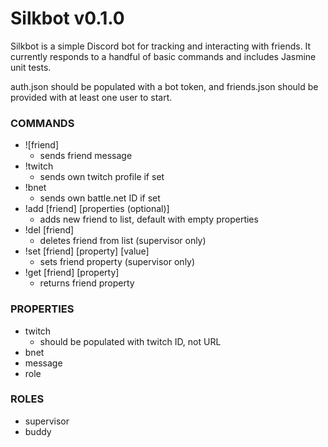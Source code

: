 Silkbot v0.1.0
==============

Silkbot is a simple Discord bot for tracking and interacting with friends. It currently responds to a handful of basic commands and includes Jasmine unit tests.

auth.json should be populated with a bot token, and friends.json should be provided with at least one user to start.

### COMMANDS
- ![friend]
  - sends friend message
- !twitch
  - sends own twitch profile if set
- !bnet
  - sends own battle.net ID if set
- !add [friend] [properties (optional)]
  - adds new friend to list, default with empty properties
- !del [friend]
  - deletes friend from list (supervisor only)
- !set [friend] [property] [value]
  - sets friend property (supervisor only)
- !get [friend] [property]
  - returns friend property

### PROPERTIES
- twitch
  - should be populated with twitch ID, not URL
- bnet
- message
- role

### ROLES
- supervisor
- buddy